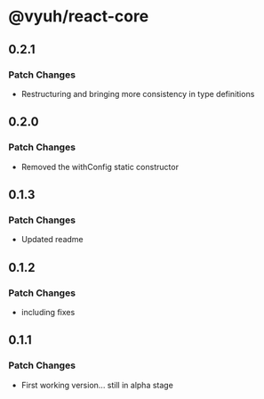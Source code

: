 # @vyuh/react-core

## 0.2.1

### Patch Changes

- Restructuring and bringing more consistency in type definitions

## 0.2.0

### Patch Changes

- Removed the withConfig static constructor

## 0.1.3

### Patch Changes

- Updated readme

## 0.1.2

### Patch Changes

- including fixes

## 0.1.1

### Patch Changes

- First working version... still in alpha stage
